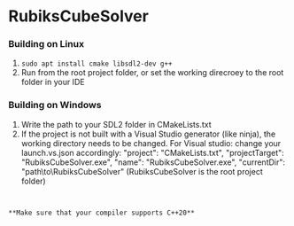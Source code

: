 # RubiksCubeSolver

### Building on Linux
1. `sudo apt install cmake libsdl2-dev g++`
2. Run from the root project folder, or set the working direcroey to the root folder in your IDE

### Building on Windows
1. Write the path to your SDL2 folder in CMakeLists.txt
2. If the project is not built with a Visual Studio generator (like ninja), the working directory needs to be changed. 
   For Visual studio: change your launch.vs.json accordingly:
"project": "CMakeLists.txt",
"projectTarget": "RubiksCubeSolver.exe",
"name": "RubiksCubeSolver.exe",
"currentDir": "path\\to\\RubiksCubeSolver" (RubiksCubeSolver is the root project folder)
```
   

**Make sure that your compiler supports C++20**
